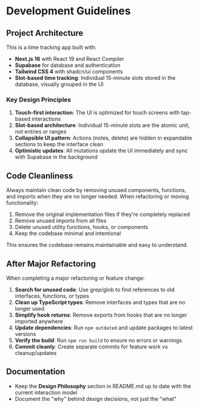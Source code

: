 # Development Guidelines

## Project Architecture

This is a time tracking app built with:
- **Next.js 16** with React 19 and React Compiler
- **Supabase** for database and authentication
- **Tailwind CSS 4** with shadcn/ui components
- **Slot-based time tracking**: Individual 15-minute slots stored in the database, visually grouped in the UI

### Key Design Principles

1. **Touch-first interaction**: The UI is optimized for touch screens with tap-based interactions
2. **Slot-based architecture**: Individual 15-minute slots are the atomic unit, not entries or ranges
3. **Collapsible UI pattern**: Actions (notes, delete) are hidden in expandable sections to keep the interface clean
4. **Optimistic updates**: All mutations update the UI immediately and sync with Supabase in the background

## Code Cleanliness

Always maintain clean code by removing unused components, functions, and imports when they are no longer needed. When refactoring or moving functionality:

1. Remove the original implementation files if they're completely replaced
2. Remove unused imports from all files
3. Delete unused utility functions, hooks, or components
4. Keep the codebase minimal and intentional

This ensures the codebase remains maintainable and easy to understand.

## After Major Refactoring

When completing a major refactoring or feature change:

1. **Search for unused code**: Use grep/glob to find references to old interfaces, functions, or types
2. **Clean up TypeScript types**: Remove interfaces and types that are no longer used
3. **Simplify hook returns**: Remove exports from hooks that are no longer imported anywhere
4. **Update dependencies**: Run `npm outdated` and update packages to latest versions
5. **Verify the build**: Run `npm run build` to ensure no errors or warnings
6. **Commit cleanly**: Create separate commits for feature work vs cleanup/updates

## Documentation

- Keep the **Design Philosophy** section in README.md up to date with the current interaction model
- Document the "why" behind design decisions, not just the "what"
